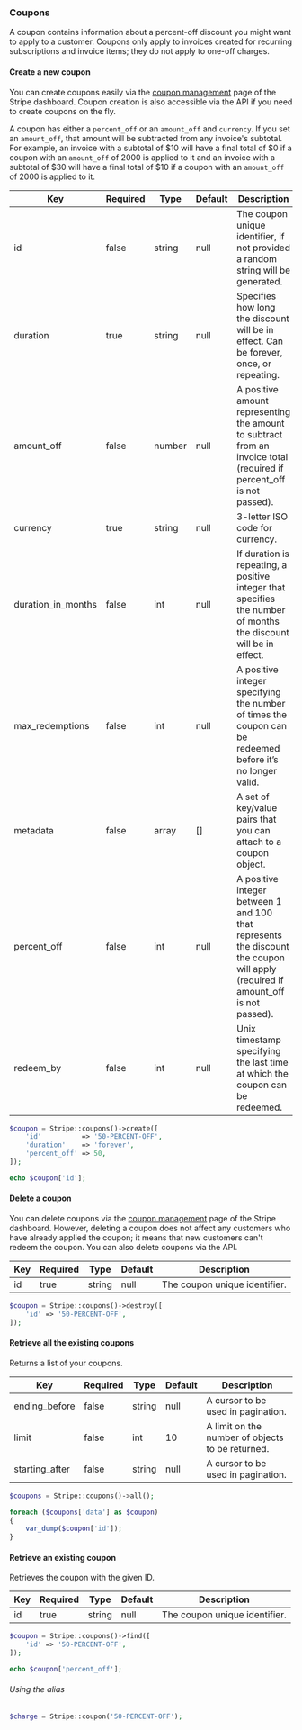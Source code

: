 ### Coupons

A coupon contains information about a percent-off discount you might want to apply to a customer. Coupons only apply to invoices created for recurring subscriptions and invoice items; they do not apply to one-off charges.

#### Create a new coupon

You can create coupons easily via the [coupon management](https://dashboard.stripe.com/coupons) page of the Stripe dashboard. Coupon creation is also accessible via the API if you need to create coupons on the fly.

A coupon has either a `percent_off` or an `amount_off` and `currency`. If you set an `amount_off`, that amount will be subtracted from any invoice's subtotal. For example, an invoice with a subtotal of $10 will have a final total of $0 if a coupon with an `amount_off` of 2000 is applied to it and an invoice with a subtotal of $30 will have a final total of $10 if a coupon with an `amount_off` of 2000 is applied to it.

Key                | Required | Type   | Default | Description
------------------ | -------- | ------ | ------- | -----------------------------
id                 | false    | string | null    | The coupon unique identifier, if not provided a random string will be generated.
duration           | true     | string | null    | Specifies how long the discount will be in effect. Can be forever, once, or repeating.
amount_off         | false    | number | null    | A positive amount representing the amount to subtract from an invoice total (required if percent_off is not passed).
currency           | true     | string | null    | 3-letter ISO code for currency.
duration_in_months | false    | int    | null    | If duration is repeating, a positive integer that specifies the number of months the discount will be in effect.
max_redemptions    | false    | int    | null    | A positive integer specifying the number of times the coupon can be redeemed before it’s no longer valid.
metadata           | false    | array  | []      | A set of key/value pairs that you can attach to a coupon object.
percent_off        | false    | int    | null    | A positive integer between 1 and 100 that represents the discount the coupon will apply (required if amount_off is not passed).
redeem_by          | false    | int    | null    | Unix timestamp specifying the last time at which the coupon can be redeemed.

```php
$coupon = Stripe::coupons()->create([
	'id'          => '50-PERCENT-OFF',
	'duration'    => 'forever',
	'percent_off' => 50,
]);

echo $coupon['id'];
```

#### Delete a coupon

You can delete coupons via the [coupon management](https://dashboard.stripe.com/coupons) page of the Stripe dashboard. However, deleting a coupon does not affect any customers who have already applied the coupon; it means that new customers can't redeem the coupon. You can also delete coupons via the API.

Key | Required | Type   | Default | Description
--- | -------- | ------ | ------- | --------------------------------------------
id  | true     | string | null    | The coupon unique identifier.

```php
$coupon = Stripe::coupons()->destroy([
	'id' => '50-PERCENT-OFF',
]);
```

#### Retrieve all the existing coupons

Returns a list of your coupons.

Key            | Required | Type   | Default | Description
-------------- | -------- | ------ | ------- | ---------------------------------
ending_before  | false    | string | null    | A cursor to be used in pagination.
limit          | false    | int    | 10      | A limit on the number of objects to be returned.
starting_after | false    | string | null    | A cursor to be used in pagination.

```php
$coupons = Stripe::coupons()->all();

foreach ($coupons['data'] as $coupon)
{
	var_dump($coupon['id']);
}
```

#### Retrieve an existing coupon

Retrieves the coupon with the given ID.

Key | Required | Type   | Default | Description
--- | -------- | ------ | ------- | --------------------------------------------
id  | true     | string | null    | The coupon unique identifier.

```php
$coupon = Stripe::coupons()->find([
	'id' => '50-PERCENT-OFF',
]);

echo $coupon['percent_off'];
```

###### Using the alias

```php
$charge = Stripe::coupon('50-PERCENT-OFF');
```
